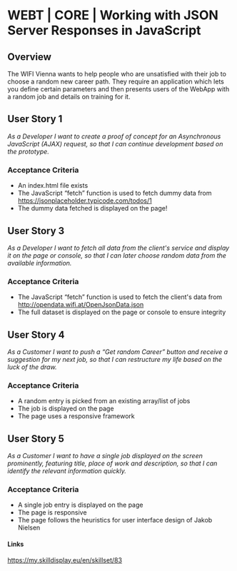 # WEBT | CORE | Working with JSON Server Responses in JavaScript

## Overview
The WIFI Vienna wants to help people who are unsatisfied with their job to choose a random new career path. They require an application which lets you define certain parameters and then presents users of the WebApp with a random job and details on training for it.

## User Story 1
*As a Developer I want to create a proof of concept for an Asynchronous JavaScript (AJAX) request, so that I can continue development based on the prototype.*

### Acceptance Criteria
- An index.html file exists
- The JavaScript “fetch” function is used to fetch dummy data from https://jsonplaceholder.typicode.com/todos/1
- The dummy data fetched is displayed on the page!

## User Story 3
*As a Developer I want to fetch all data from the client's service and display it on the page or console, so that I can later choose random data from the available information.*

### Acceptance Criteria
- The JavaScript “fetch” function is used to fetch the client's data from http://opendata.wifi.at/OpenJsonData.json
- The full dataset is displayed on the page or console to ensure integrity

## User Story 4
*As a Customer I want to push a “Get random Career” button and receive a suggestion for my next job, so that I can restructure my life based on the luck of the draw.*

### Acceptance Criteria
- A random entry is picked from an existing array/list of jobs
- The job is displayed on the page
- The page uses a responsive framework

## User Story 5
*As a Customer I want to have a single job displayed on the screen prominently, featuring title, place of work and description, so that I can identify the relevant information quickly.*

### Acceptance Criteria
- A single job entry is displayed on the page
- The page is responsive
- The page follows the heuristics for user interface design of Jakob Nielsen

#### Links
https://my.skilldisplay.eu/en/skillset/83


